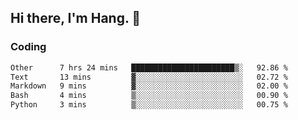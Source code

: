 ## Hi there, I'm Hang. 👋

### Coding

<!--START_SECTION:waka-->

```txt
Other      7 hrs 24 mins   ███████████████████████▒░   92.86 %
Text       13 mins         ▓░░░░░░░░░░░░░░░░░░░░░░░░   02.72 %
Markdown   9 mins          ▓░░░░░░░░░░░░░░░░░░░░░░░░   02.00 %
Bash       4 mins          ▒░░░░░░░░░░░░░░░░░░░░░░░░   00.90 %
Python     3 mins          ▒░░░░░░░░░░░░░░░░░░░░░░░░   00.75 %
```

<!--END_SECTION:waka-->
